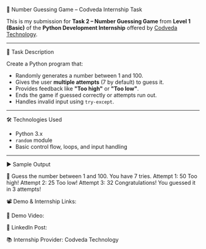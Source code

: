 🎯 Number Guessing Game – Codveda Internship Task

This is my submission for **Task 2 – Number Guessing Game** from **Level 1 (Basic)** of the **Python Development Internship** offered by [Codveda Technology](https://www.codveda.com).

---

📝 Task Description

Create a Python program that:
- Randomly generates a number between 1 and 100.
- Gives the user **multiple attempts** (7 by default) to guess it.
- Provides feedback like **"Too high"** or **"Too low"**.
- Ends the game if guessed correctly or attempts run out.
- Handles invalid input using `try-except`.

---
 🛠️ Technologies Used

- Python 3.x
- `random` module
- Basic control flow, loops, and input handling

---
 ▶️ Sample Output
 
 🎯 Guess the number between 1 and 100. You have 7 tries.
Attempt 1: 50
Too high!
Attempt 2: 25
Too low!
Attempt 3: 32
Congratulations! You guessed it in 3 attempts!


📽️ Demo & Internship Links:

🎥 Demo Video:

🔗 LinkedIn Post: 


📚 Internship Provider: Codveda Technology


